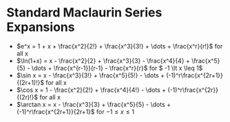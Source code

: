 # Standard Maclaurin Series Expansions

- $e^x = 1 + x + \frac{x^2}{2!} + \frac{x^3}{3!} + \dots + \frac{x^r}{r!}$ for all x
- $\ln(1+x) = x - \frac{x^2}{2} + \frac{x^3}{3} - \frac{x^4}{4} + \frac{x^5}{5} - \dots + \frac{x^{r-1}}{r-1} - \frac{x^r}{r}$ for $ -1 \lt x \leq 1$
- $\sin x = x - \frac{x^3}{3!} + \frac{x^5}{5!} - \dots + (-1)^r\frac{x^{2r+1}}{(2r+1)!}$ for all x
- $\cos x = 1 - \frac{x^2}{2!} + \frac{x^4}{4!} - \dots + (-1)^r\frac{x^{2r}}{(2r)!}$ for all x
- $\arctan x = x - \frac{x^3}{3} + \frac{x^5}{5} - \dots + (-1)^r\frac{x^{2r+1}}{2r+1}$ for $-1 \leq x \leq 1$